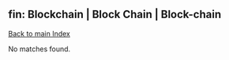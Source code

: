 
## fin: Blockchain | Block Chain | Block-chain

[Back to main Index](README.md)

No matches found.
